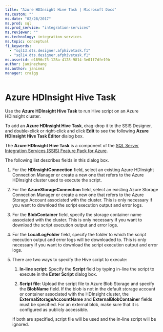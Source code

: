 ```yaml
---
title: "Azure HDInsight Hive Task | Microsoft Docs"
ms.custom: ""
ms.date: "02/28/2017"
ms.prod: sql
ms.prod_service: "integration-services"
ms.reviewer: ""
ms.technology: integration-services
ms.topic: conceptual
f1_keywords: 
  - "sql13.dts.designer.afphivetask.f1"
  - "sql14.dts.designer.afphivetask.f1"
ms.assetid: e1896c73-128a-4128-9814-3e01f7dfe19b
author: janinezhang
ms.author: janinez
manager: craigg
---
```

# Azure HDInsight Hive Task
Use the **Azure HDInsight Hive Task** to run Hive script on an Azure HDInsight cluster.
     
To add an **Azure HDInsight Hive Task**, drag-drop it to the SSIS Designer, and double-click or right-click and click **Edit** to see the following **Azure HDInsight Hive Task Editor** dialog box.  
  
The **Azure HDInsight Hive Task** is a component of the [SQL Server Integration Services (SSIS) Feature Pack for Azure](../../integration-services/azure-feature-pack-for-integration-services-ssis.md).
  
 The following list describes fields in this dialog box.  
  
1.  For the **HDInsightConnection** field, select an existing Azure HDInsight Connection Manager or create a new one that refers to the Azure HDInsight cluster used to execute the script.
  
2.  For the **AzureStorageConnection** field, select an existing Azure Storage Connection Manager or create a new one that refers to the Azure Storage Account associated with the cluster. This is only necessary if you want to download the script execution output and error logs.
 
3.  For the **BlobContainer** field, specify the storage container name associated with the cluster. This is only necessary if you want to download the script execution output and error logs.
  
4.  For the **LocalLogFolder** field, specify the folder to which the script execution output and error logs will be downloaded to. This is only necessary if you want to download the script execution output and error logs.   
  
5.  There are two ways to specify the Hive script to execute:
  
    1.  **In-line script**: Specify the **Script** field by typing in-line the script to execute in the **Enter Script** dialog box.
  
    2.  **Script file**: Upload the script file to Azure Blob Storage and specify the **BlobName** field. If the blob is not in the default storage account or container associated with the HDInsight cluster, the **ExternalStorageAccountName** and **ExternalBlobContainer** fields must be specified. For an external blob, make sure that it is configured as publicly accessible.  
  
     If both are specified, script file will be used and the in-line script will be ignored.
